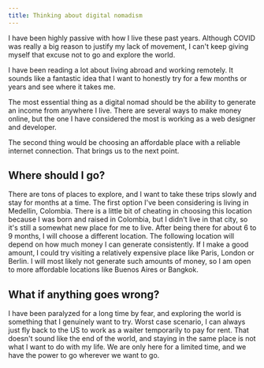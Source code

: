 ```yaml
---
title: Thinking about digital nomadism
---
```


I have been highly passive with how I live these past years. Although COVID was really a big reason to justify my lack of movement, I can't keep giving myself that excuse not to go and explore the world.

I have been reading a lot about living abroad and working remotely. It sounds like a fantastic idea that I want to honestly try for a few months or years and see where it takes me. 

The most essential thing as a digital nomad should be the ability to generate an income from anywhere I live.
There are several ways to make money online, but the one I have considered the most is working as a web designer and developer.

The second thing would be choosing an affordable place with a reliable internet connection. That brings us to the next point.

## Where should I go?

There are tons of places to explore, and I want to take these trips slowly and stay for months at a time.
The first option I've been considering is living in Medellin, Colombia. There is a little bit of cheating in choosing this location because I was born and raised in Colombia, but I didn't live in that city, so it's still a somewhat new place for me to live.
After being there for about 6 to 9 months, I will choose a different location. 
The following location will depend on how much money I can generate consistently. If I make a good amount, I could try visiting a relatively expensive place like Paris, London or Berlin. 
I will most likely not generate such amounts of money, so I am open to more affordable locations like Buenos Aires or Bangkok.


## What if anything goes wrong?

I have been paralyzed for a long time by fear, and exploring the world is something that I genuinely want to try. Worst case scenario, I can always just fly back to the US to work as a waiter temporarily to pay for rent. That doesn't sound like the end of the world, and staying in the same place is not what I want to do with my life. We are only here for a limited time, and we have the power to go wherever we want to go.